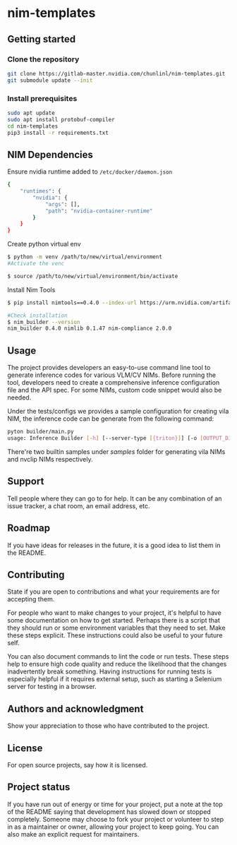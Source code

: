 # nim-templates

## Getting started

### Clone the repository

```bash
git clone https://gitlab-master.nvidia.com/chunlinl/nim-templates.git
git submodule update --init
```

### Install prerequisites

```bash
sudo apt update
sudo apt install protobuf-compiler
cd nim-templates
pip3 install -r requirements.txt
```

## NIM Dependencies

Ensure nvidia runtime added to `/etc/docker/daemon.json`

```bash
{
    "runtimes": {
        "nvidia": {
            "args": [],
            "path": "nvidia-container-runtime"
        }
    }
}
```

Create python virtual env
```bash
$ python -m venv /path/to/new/virtual/environment
#Activate the venc

$ source /path/to/new/virtual/environment/bin/activate
```
Install Nim Tools
```bash
$ pip install nimtools==0.4.0 --index-url https://urm.nvidia.com/artifactory/api/pypi/nv-shared-pypi/simple 

#Check installation
$ nim_builder --version 
nim_builder 0.4.0 nimlib 0.1.47 nim-compliance 2.0.0
```

## Usage
The project provides developers an easy-to-use command line tool to generate inference codes for various VLM/CV NIMs. Before running the tool, developers need to create a comprehensive inference configuration file and the API spec. For some NIMs, custom code snippet would also be needed.

Under the tests/configs we provides a sample configuration for creating vila NIM, the inference code can be generate from the following command:

```bash
pyton builder/main.py
usage: Inference Builder [-h] [--server-type [{triton}]] [-o [OUTPUT_DIR]] [-a [API_SPEC]] [-c [CUSTOM_MODULE ...]] [-x] [-t] config
```

There're two builtin samples under _samples_ folder for generating vila NIMs and nvclip NIMs respectively.

## Support
Tell people where they can go to for help. It can be any combination of an issue tracker, a chat room, an email address, etc.

## Roadmap
If you have ideas for releases in the future, it is a good idea to list them in the README.

## Contributing
State if you are open to contributions and what your requirements are for accepting them.

For people who want to make changes to your project, it's helpful to have some documentation on how to get started. Perhaps there is a script that they should run or some environment variables that they need to set. Make these steps explicit. These instructions could also be useful to your future self.

You can also document commands to lint the code or run tests. These steps help to ensure high code quality and reduce the likelihood that the changes inadvertently break something. Having instructions for running tests is especially helpful if it requires external setup, such as starting a Selenium server for testing in a browser.

## Authors and acknowledgment
Show your appreciation to those who have contributed to the project.

## License
For open source projects, say how it is licensed.

## Project status
If you have run out of energy or time for your project, put a note at the top of the README saying that development has slowed down or stopped completely. Someone may choose to fork your project or volunteer to step in as a maintainer or owner, allowing your project to keep going. You can also make an explicit request for maintainers.
